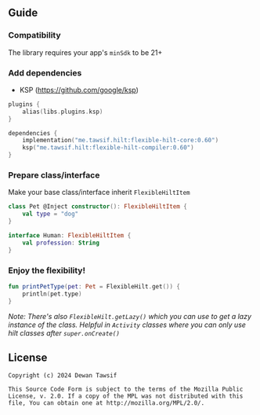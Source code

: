 ## Guide
### Compatibility
The library requires your app's `minSdk` to be 21+

### Add dependencies
- KSP (https://github.com/google/ksp)

```kotlin
plugins {
    alias(libs.plugins.ksp)
}

dependencies {
    implementation("me.tawsif.hilt:flexible-hilt-core:0.60")
    ksp("me.tawsif.hilt:flexible-hilt-compiler:0.60")
}
```

### Prepare class/interface
Make your base class/interface inherit `FlexibleHiltItem`
```kotlin
class Pet @Inject constructor(): FlexibleHiltItem {
    val type = "dog"
}

interface Human: FlexibleHiltItem {
    val profession: String
}
```

### Enjoy the flexibility!
```kotlin
fun printPetType(pet: Pet = FlexibleHilt.get()) {
    println(pet.type)
}
```

_Note: There's also `FlexibleHilt.getLazy()` which you can use to get a lazy instance of the class._
_Helpful in `Activity` classes where you can only use hilt classes after `super.onCreate()`_

## License

    Copyright (c) 2024 Dewan Tawsif

    This Source Code Form is subject to the terms of the Mozilla Public
    License, v. 2.0. If a copy of the MPL was not distributed with this
    file, You can obtain one at http://mozilla.org/MPL/2.0/.
